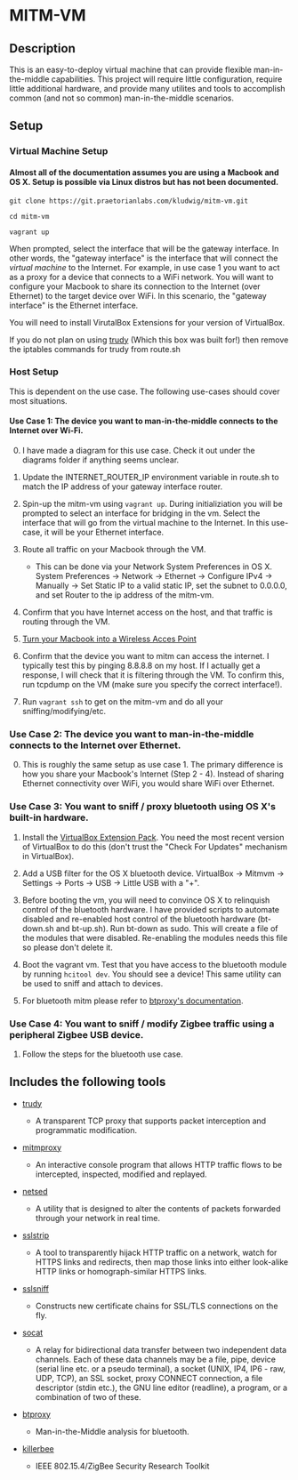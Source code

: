 # MITM-VM

## Description
This is an easy-to-deploy virtual machine that can provide flexible man-in-the-middle capabilities. This project will require little configuration, require little additional hardware, and provide many utilites and tools to accomplish common (and not so common) man-in-the-middle scenarios.

## Setup

### Virtual Machine Setup

#### Almost all of the documentation assumes you are using a Macbook and OS X. Setup is possible via Linux distros but has not been documented.

`git clone https://git.praetorianlabs.com/kludwig/mitm-vm.git`

`cd mitm-vm`

`vagrant up`

When prompted, select the interface that will be the gateway interface. In other words, the "gateway interface" is the interface that will connect the _virtual machine_ to the Internet. For example, in use case 1 you want to act as a proxy for a device that connects to a WiFi network. You will want to configure your Macbook to share its connection to the Internet (over Ethernet) to the target device over WiFi. In this scenario, the "gateway interface" is the Ethernet interface. 

You will need to install VirutalBox Extensions for your version of VirtualBox.

If you do not plan on using [trudy](https://github.com/kelbyludwig/trudy) (Which this box was built for!) then remove the iptables commands for trudy from route.sh

### Host Setup
This is dependent on the use case. The following use-cases should cover most situations.
#### Use Case 1: The device you want to man-in-the-middle connects to the Internet over Wi-Fi.

0. I have made a diagram for this use case. Check it out under the diagrams folder if anything seems unclear.

1. Update the INTERNET_ROUTER_IP environment variable in route.sh to match the IP address of your gateway interface router.

2. Spin-up the mitm-vm using `vagrant up`. During initializiation you will be prompted to select an interface for bridging in the vm. Select the interface that will go from the virtual machine to the Internet. In this use-case, it will be your Ethernet interface.

3. Route all traffic on your Macbook through the VM. 
    * This can be done via your Network System Preferences in OS X. System Preferences → Network → Ethernet → Configure IPv4 → Manually → Set Static IP to a valid static IP, set the subnet to 0.0.0.0, and set Router to the ip address of the mitm-vm.

4. Confirm that you have Internet access on the host, and that traffic is routing through the VM.

5. [Turn your Macbook into a Wireless Acces Point](http://support.apple.com/kb/PH13855?locale=en_US)

6. Confirm that the device you want to mitm can access the internet. I typically test this by pinging 8.8.8.8 on my host. If I actually get a response, I will check that it is filtering through the VM. To confirm this, run tcpdump on the VM (make sure you specify the correct interface!).

7. Run `vagrant ssh` to get on the mitm-vm and do all your sniffing/modifying/etc.

### Use Case 2: The device you want to man-in-the-middle connects to the Internet over Ethernet.

0. This is roughly the same setup as use case 1. The primary difference is how you share your Macbook's Internet (Step 2 - 4). Instead of sharing Ethernet connectivity over WiFi, you would share WiFi over Ethernet.

### Use Case 3: You want to sniff / proxy bluetooth using OS X's built-in hardware.

1. Install the [VirtualBox Extension Pack](https://www.virtualbox.org/wiki/Downloads). You need the most recent version of VirtualBox to do this (don't trust the "Check For Updates" mechanism in VirtualBox).

2. Add a USB filter for the OS X bluetooth device.  VirtualBox -> Mitmvm -> Settings -> Ports -> USB -> Little USB with a "+".

3. Before booting the vm, you will need to convince OS X to relinquish control of the bluetooth hardware. I have provided scripts to automate disabled and re-enabled host control of the bluetooth hardware (bt-down.sh and bt-up.sh). Run bt-down as sudo. This will create a file of the modules that were disabled. Re-enabling the modules needs this file so please don't delete it.

4. Boot the vagrant vm. Test that you have access to the bluetooth module by running `hcitool dev`. You should see a device! This same utility can be used to sniff and attach to devices. 

5. For bluetooth mitm please refer to [btproxy's documentation](https://github.com/conorpp/btproxy).

### Use Case 4: You want to sniff / modify Zigbee traffic using a peripheral Zigbee USB device.

1. Follow the steps for the bluetooth use case.

## Includes the following tools
* [trudy](https://github.com/kelbyludwig/trudy)

    * A transparent TCP proxy that supports packet interception and programmatic modification.

* [mitmproxy](https://mitmproxy.org/index.html)

    * An interactive console program that allows HTTP traffic flows to be intercepted, inspected, modified and replayed.

* [netsed](http://manpages.ubuntu.com/manpages/lucid/man1/netsed.1.html)

    * A utility that is designed to alter the contents of packets forwarded through your network in real time.

* [sslstrip](http://www.thoughtcrime.org/software/sslstrip/)

    * A tool to transparently hijack HTTP traffic on a network, watch for HTTPS links and redirects, then map those links into either look-alike HTTP links or homograph-similar HTTPS links.

* [sslsniff](http://www.thoughtcrime.org/software/sslsniff/)

    * Constructs new certificate chains for SSL/TLS connections on the fly.

* [socat](http://www.dest-unreach.org/socat/)

    * A relay for bidirectional data transfer between two independent data channels. Each of these data channels may be a file, pipe, device (serial line etc. or a pseudo terminal), a socket (UNIX, IP4, IP6 - raw, UDP, TCP), an SSL socket, proxy CONNECT connection, a file descriptor (stdin etc.), the GNU line editor (readline), a program, or a combination of two of these.

* [btproxy](https://github.com/conorpp/btproxy)

    * Man-in-the-Middle analysis for bluetooth.

* [killerbee](https://github.com/riverloopsec/killerbee)

    * IEEE 802.15.4/ZigBee Security Research Toolkit
